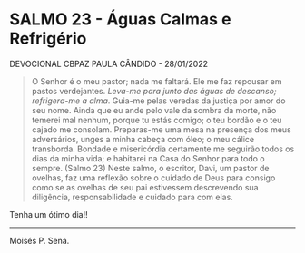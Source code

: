 # SALMO 23 - Águas Calmas e Refrigério

DEVOCIONAL CBPAZ PAULA CÂNDIDO - 28/01/2022 

> O Senhor é o meu pastor; nada me faltará. Ele me faz repousar em pastos verdejantes. *Leva-me para junto das águas de descanso;
refrigera-me a alma*. Guia-me pelas veredas da justiça por amor do seu nome. Ainda que eu ande pelo vale da sombra da morte, não temerei mal nenhum,  porque tu estás comigo; o teu bordão e o teu cajado me consolam. Preparas-me uma mesa na presença dos meus adversários, unges a minha cabeça com óleo; o meu cálice transborda. Bondade e misericórdia certamente me seguirão todos os dias da minha vida; e habitarei na Casa do Senhor para todo o sempre. (Salmo 23)
Neste salmo, o escritor, Davi, um pastor de ovelhas, faz uma reflexão sobre o cuidado de Deus para consigo como se as ovelhas de seu pai estivessem descrevendo sua diligência, responsabilidade e cuidado para com elas.


Tenha um ótimo dia!!

----
Moisés P. Sena.
